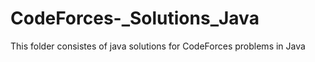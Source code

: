 # CodeForces-_Solutions_Java
This folder consistes of java solutions for CodeForces problems in Java 
